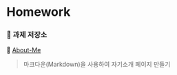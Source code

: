 # Homework

### :file_folder: 과제 저장소

:small_blue_diamond: [About-Me](https://github.com/yzz2y/homework/blob/main/md/about-me.md)

> 마크다운(Markdown)을 사용하여 자기소개 페이지 만들기
